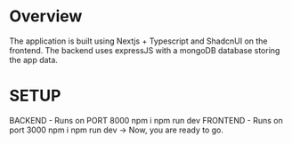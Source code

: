 # Overview 
The application is built using Nextjs + Typescript and ShadcnUI on the frontend. The backend uses expressJS with a mongoDB database storing the app data.
# SETUP
  BACKEND - Runs on PORT 8000
   npm i
   npm run dev
  FRONTEND - Runs on port 3000
    npm i 
    npm run dev
-> Now, you are ready to go.
